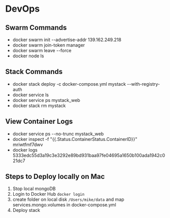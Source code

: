 # DevOps

## Swarm Commands

* docker swarm init --advertise-addr 139.162.249.218
* docker swarm join-token manager
* docker swarm leave --force
* docker node ls

## Stack Commands

* docker stack deploy -c docker-compose.yml mystack --with-registry-auth
* docker service ls
* docker service ps mystack_web
* docker stack rm mystack

## View Container Logs

* docker service ps --no-trunc mystack_web
* docker inspect -f "{{.Status.ContainerStatus.ContainerID}}" mriwtfmf7dwv
* docker logs 5333edc55d3a19c3e3292e89bd931baa97fe04695a1650b100ada1942c021dc7

## Steps to Deploy locally on Mac

1. Stop local mongoDB
1. Login to Docker Hub `docker login`
1. create folder on local disk `/Users/mike/data` and map services.mongo.volumes in docker-compose.yml
1. Deploy stack
